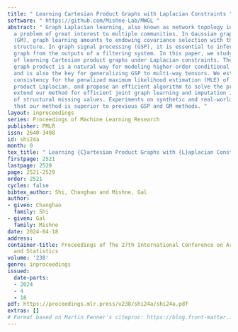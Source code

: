 ```yaml
---
title: " Learning Cartesian Product Graphs with Laplacian Constraints "
software: " https://github.com/Mishne-Lab/MWGL "
abstract: " Graph Laplacian learning, also known as network topology inference, is
  a problem of great interest to multiple communities. In Gaussian graphical models
  (GM), graph learning amounts to endowing covariance selection with the Laplacian
  structure. In graph signal processing (GSP), it is essential to infer the unobserved
  graph from the outputs of a filtering system. In this paper, we study the problem
  of learning Cartesian product graphs under Laplacian constraints. The Cartesian
  graph product is a natural way for modeling higher-order conditional dependencies
  and is also the key for generalizing GSP to multi-way tensors. We establish statistical
  consistency for the penalized maximum likelihood estimation (MLE) of a Cartesian
  product Laplacian, and propose an efficient algorithm to solve the problem. We also
  extend our method for efficient joint graph learning and imputation in the presence
  of structural missing values. Experiments on synthetic and real-world datasets demonstrate
  that our method is superior to previous GSP and GM methods. "
layout: inproceedings
series: Proceedings of Machine Learning Research
publisher: PMLR
issn: 2640-3498
id: shi24a
month: 0
tex_title: " Learning {C}artesian Product Graphs with {L}aplacian Constraints "
firstpage: 2521
lastpage: 2529
page: 2521-2529
order: 2521
cycles: false
bibtex_author: Shi, Changhao and Mishne, Gal
author:
- given: Changhao
  family: Shi
- given: Gal
  family: Mishne
date: 2024-04-18
address:
container-title: Proceedings of The 27th International Conference on Artificial Intelligence
  and Statistics
volume: '238'
genre: inproceedings
issued:
  date-parts:
  - 2024
  - 4
  - 18
pdf: https://proceedings.mlr.press/v238/shi24a/shi24a.pdf
extras: []
# Format based on Martin Fenner's citeproc: https://blog.front-matter.io/posts/citeproc-yaml-for-bibliographies/
---
```

